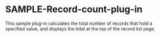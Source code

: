 # SAMPLE-Record-count-plug-in
This sample plug-in calculates the total number of records that hold a specified value, and displays the total at the top of the record list page. 
